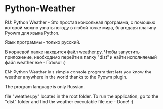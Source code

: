 # Python-Weather

RU:
Python Weather - Это простая консольная программа, с помощью которой можно узнать погоду в любой точке мира, благодаря плагину Pyowm для языка Python.

Язык программы - только русский.

В корневой папке находится файл weather.py.
Чтобы запустить приложение, необходимо перейти в папку "dist" и найти исполняемый файл weather.exe - Готово! :)


EN:
Python Weather is a simple console program that lets you know the weather anywhere in the world thanks to the Pyowm plugin.

The program language is only Russian.

file "weather.py" located in the root folder.
To run the application, go to the "dist" folder and find the weather executable file.exe - Done! :)
